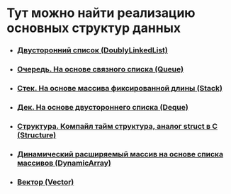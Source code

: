 # Тут можно найти реализацию основных структур данных

- ### [Двусторонний список (DoublyLinkedList)](https://github.com/misbiheyv/data-structures/tree/main/src/LinkedList)

- ### [Очередь. На основе связного списка (Queue)](https://github.com/misbiheyv/data-structures/tree/main/src/Queue)

- ### [Стек. На основе массива фиксированной длины (Stack)](https://github.com/misbiheyv/data-structures/tree/main/src/Stack)

- ### [Дек. На основе двустороннего списка (Deque)](https://github.com/misbiheyv/data-structures/tree/main/src/Deque)

- ### [Структура. Компайл тайм структура, аналог struct в C (Structure)](https://github.com/misbiheyv/data-structures/tree/main/src/Structure)

- ### [Динамический расширяемый массив на основе списка массивов (DynamicArray)](https://github.com/misbiheyv/data-structures/tree/main/src/DynamicArray)

- ### [Вектор (Vector)](https://github.com/misbiheyv/data-structures/tree/main/src/DynamicArray)
